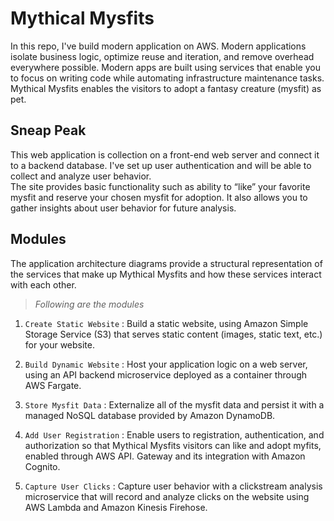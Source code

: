 # Mythical Mysfits

In this repo, I've build modern application on AWS. Modern applications isolate business logic, optimize reuse and iteration, and remove overhead everywhere possible. Modern apps are built using services that enable you to focus on writing code while automating infrastructure maintenance tasks.
<br>
Mythical Mysfits enables the visitors to adopt a fantasy creature (mysfit) as pet.

## Sneap Peak

This web application is collection on a front-end web server and connect it to a backend database. I've set up user authentication and will be able to collect and analyze user behavior.
<br>
The site provides basic functionality such as ability to “like” your favorite mysfit and reserve your chosen mysfit for adoption. It also allows you to gather insights about user behavior for future analysis.
<br>

## Modules

The application architecture diagrams provide a structural representation of the services that make up Mythical Mysfits and how these services interact with each other.<br>

> _Following are the modules_

1) `Create Static Website` : Build a static website, using Amazon Simple Storage Service (S3) that serves static content (images, static text, etc.) for your website. 
2) `Build Dynamic Website` : Host your application logic on a web server, using an API backend microservice deployed as a container through AWS Fargate.
3) `Store Mysfit Data` : Externalize all of the mysfit data and persist it with a managed NoSQL database provided by Amazon DynamoDB.
4) `Add User Registration` : Enable users to registration, authentication, and authorization so that Mythical Mysfits visitors can like and adopt myfits, enabled through AWS API. Gateway and its integration with Amazon Cognito.

5) `Capture User Clicks` : Capture user behavior with a clickstream analysis microservice that will record and analyze clicks on the website using AWS Lambda and Amazon Kinesis Firehose. 

